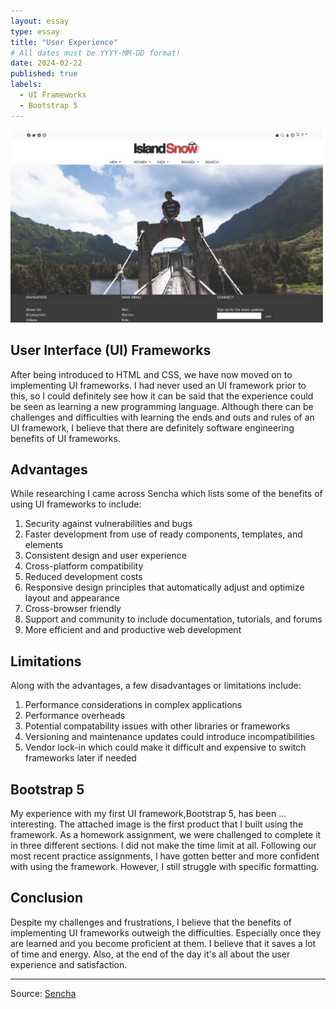```yaml
---
layout: essay
type: essay
title: "User Experience"
# All dates must be YYYY-MM-DD format!
date: 2024-02-22
published: true
labels:
  - UI Frameworks
  - Bootstrap 5
---
```


<img width="700px" class="rounded float-start justify-content-center pe-4" src="../img/ui-frameworks/islandsnow.png">

<br>

## User Interface (UI) Frameworks

After being introduced to HTML and CSS, we have now moved on to implementing UI frameworks. I had never used an UI framework prior to this, so I could definitely see how it can be said that the experience could be seen as learning a new programming language. Although there can be challenges and difficulties with learning the ends and outs and rules of an UI framework, I believe that there are definitely software engineering benefits of UI frameworks. 

## Advantages

While researching I came across Sencha which lists some of the benefits of using UI frameworks to include:
1. Security against vulnerabilities and bugs
2. Faster development from use of ready components, templates, and elements
3. Consistent design and user experience
4. Cross-platform compatibility
5. Reduced development costs
6. Responsive design principles that automatically adjust and optimize layout and appearance
7. Cross-browser friendly
8. Support and community to include documentation, tutorials, and forums
9. More efficient and and productive web development

## Limitations

Along with the advantages, a few disadvantages or limitations include:
1. Performance considerations in complex applications
2. Performance overheads
3. Potential compatability issues with other libraries or frameworks
4. Versioning and maintenance updates could introduce incompatibilities
5. Vendor lock-in which could make it difficult and expensive to switch frameworks later if needed

## Bootstrap 5

My experience with my first UI framework,Bootstrap 5, has been … interesting. The attached image is the first product that I built using the framework. As a homework assignment, we were challenged to complete it in three different sections. I did not make the time limit at all. Following our most recent practice assignments, I have gotten better and more confident with using the framework. However, I still struggle with specific formatting.

## Conclusion

Despite my challenges and frustrations, I believe that the benefits of implementing UI frameworks outweigh the difficulties. Especially once they are learned and you become proficient at them. I believe that it saves a lot of time and energy. Also, at the end of the day it's all about the user experience and satisfaction.

<hr>

Source: <a href="https://www.sencha.com/blog/what-is-ui-frameworks-and-reason-to-use-ui-frameworks/"><i class="large github icon "></i>Sencha</a>